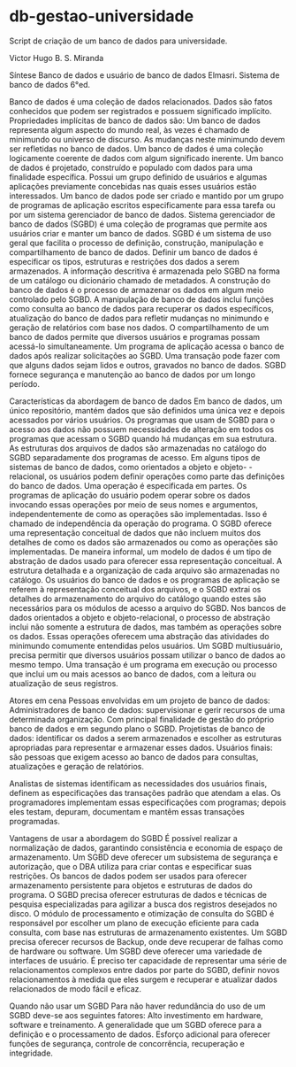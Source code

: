 # db-gestao-universidade
Script de criação de um banco de dados para universidade.

Victor Hugo B. S. Miranda

Síntese
Banco de dados e usuário de banco de dados
Elmasri. Sistema de banco de dados 6°ed.

Banco de dados é uma coleção de dados relacionados. Dados são fatos conhecidos que podem ser registrados e possuem significado implícito.
Propriedades implícitas de banco de dados são:
Um banco de dados representa algum aspecto do mundo real, às vezes é chamado de minimundo ou universo de discurso. As mudanças neste minimundo devem ser refletidas no banco de dados.
Um banco de dados é uma coleção logicamente coerente de dados com algum significado inerente.
Um banco de dados é projetado, construído e populado com dados para uma finalidade específica. Possui um grupo definido de usuários e algumas aplicações previamente concebidas nas quais esses usuários estão interessados.
Um banco de dados pode ser criado e mantido por um grupo de programas de aplicação escritos especificamente para essa tarefa ou por um sistema gerenciador de banco de dados.
Sistema gerenciador de banco de dados (SGBD) é uma coleção de programas que permite aos usuários criar e manter um banco de dados. SGBD é um sistema de uso geral que facilita o processo de definição, construção, manipulação e compartilhamento de banco de dados. Definir um banco de dados é especificar os tipos, estruturas e restrições dos dados a serem armazenados. A informação descritiva é armazenada pelo SGBD na forma de um catálogo ou dicionário chamado de metadados. A construção do banco de dados é o processo de armazenar os dados em algum meio controlado pelo SGBD. A manipulação de banco de dados inclui funções como consulta ao banco de dados para recuperar os dados específicos, atualização do banco de dados para refletir mudanças no minimundo e geração de relatórios com base nos dados.  O compartilhamento de um banco de dados permite que diversos usuários e programas possam acessá-lo simultaneamente.
Um programa de aplicação acessa o banco de dados após realizar solicitações ao SGBD. Uma transação pode fazer com que alguns dados sejam lidos e outros, gravados no banco de dados.
SGBD fornece segurança e manutenção ao banco de dados por um longo período. 



Características da abordagem de banco de dados
	Em banco de dados, um único repositório, mantém dados que são definidos uma única vez e depois acessados por vários usuários.
	Os programas que usam de SGBD para o acesso aos dados não possuem necessidades de alteração em todos os programas que acessam o SGBD quando há mudanças em sua estrutura. As estruturas dos arquivos de dados são armazenadas no catálogo do SGBD separadamente dos programas de acesso. 
	Em alguns tipos de sistemas de banco de dados, como orientados a objeto e objeto-     -relacional, os usuários podem definir operações como parte das definições do banco de dados. Uma operação é especificada em partes. Os programas de aplicação do usuário podem operar sobre os dados invocando essas operações por meio de seus nomes e argumentos, independentemente de como as operações são implementadas. Isso é chamado de independência da operação do programa.
	O SGBD oferece uma representação conceitual de dados que não incluem muitos dos detalhes de como os dados são armazenados ou como as operações são implementadas. De maneira informal, um modelo de dados é um tipo de abstração de dados usado para oferecer essa representação conceitual.
A estrutura detalhada e a organização de cada arquivo são armazenadas no catálogo. Os usuários do banco de dados e os programas de aplicação se referem à representação conceitual dos arquivos, e o SGBD extrai os detalhes do armazenamento do arquivo do catálogo quando estes são necessários para os módulos de acesso a arquivo do SGBD.
Nos bancos de dados orientados a objeto e objeto-relacional, o processo de abstração inclui não somente a estrutura de dados, mas também as operações sobre os dados. Essas operações oferecem uma abstração das atividades do minimundo comumente entendidas pelos usuários.
Um SGBD multiusuário, precisa permitir que diversos usuários possam utilizar o banco de dados ao mesmo tempo.
Uma transação é um programa em execução ou processo que inclui um ou mais acessos ao banco de dados, com a leitura ou atualização de seus registros.

Atores em cena
	Pessoas envolvidas em um projeto de banco de dados:
Administradores de banco de dados: supervisionar e gerir recursos de uma determinada organização. Com principal finalidade de gestão do próprio banco de dados e em segundo plano o SGBD. 
Projetistas de banco de dados: identificar os dados a serem armazenados e escolher as estruturas apropriadas para representar e armazenar esses dados.
Usuários finais: são pessoas que exigem acesso ao banco de dados para consultas, atualizações e geração de relatórios. 

Analistas de sistemas identificam as necessidades dos usuários finais, definem as especificações das transações padrão que atendam a elas. Os programadores implementam essas especificações com programas; depois eles testam, depuram, documentam e mantêm essas transações programadas.

Vantagens de usar a abordagem do SGBD
	É possível realizar a normalização de dados, garantindo consistência e economia de espaço de armazenamento. Um SGBD deve oferecer um subsistema de segurança e autorização, que o DBA utiliza para criar contas e especificar suas restrições. Os bancos de dados podem ser usados para oferecer armazenamento persistente para objetos e estruturas de dados do programa.
O SGBD precisa oferecer estruturas de dados e técnicas de pesquisa especializadas para agilizar a busca dos registros desejados no disco. O módulo de processamento e otimização de consulta do SGBD é responsável por escolher um plano de execução eficiente para cada consulta, com base nas estruturas de armazenamento existentes. 
	Um SGBD precisa oferecer recursos de Backup, onde deve recuperar de falhas como de hardware ou software.
	Um SGBD deve oferecer uma variedade de interfaces de usuário.
	É preciso ter capacidade de representar uma série de relacionamentos complexos entre dados por parte do SGBD, definir novos relacionamentos à medida que eles surgem e recuperar e atualizar dados relacionados de modo fácil e eficaz.

Quando não usar um SGBD
	Para não haver redundância do uso de um SGBD deve-se aos seguintes fatores:
Alto investimento em hardware, software e treinamento.
A generalidade que um SGBD oferece para a definição e o processamento de dados.
Esforço adicional para oferecer funções de segurança, controle de concorrência, recuperação e integridade.

